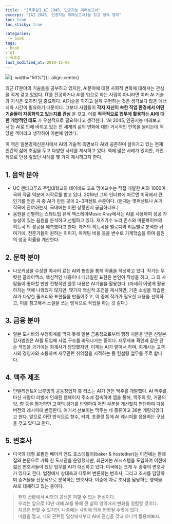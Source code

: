```yaml
---
title:  "[독후감] AI 2045, 인공지능 미래보고서"
excerpt: "[AI 2045, 인공지능 미래보고서]을 읽고 생각 정리"
toc: true
toc_sticky: true

categories:
  - book
tags:
- book
- AI
- 독후감
last_modified_at: 2019-11-06
---
```


![](https://imgur.com/JFQWJ2W.jpg){: width="50%"}{: .align-center}

 최근 IT분야의 기술들을 공부하고 있지만, AI분야에 대한 사회적 변화에 대해서는 관심을 적게 갖고 있었다. IT를 전공하거나 AI를 업으로 하는 사람이 아니라면 여러 AI 기술과 지식은 오히려 덜 중요하다. AI기술을 익히고 실제 구현하는 것은 생각보다 많은 에너지와 시간이 필요하기 때문이다. 그보다 사람들이 **각자 자신이 속한 직업 환경에서 어떤 기술들이 자동화되고 있는지를 관심** 을 갖고, 이를 **적극적으로 업무에 활용하는 AI에 대한 개방적인 태도** 가 우선적으로 필요하다고 생각한다. ‘AI 2045, 인공지능 미래보고서’는 AI로 인해 바뀌고 있는 전 세계의 삶의 변화에 대한 거시적인 안목을 늘리는데 적당한 책이라고 생각하여 이번에 읽었다.

이 책은 일본경제신문사에서 AI의 기술적 측면보다 AI와 공존하며 살아가고 있는 현재 인간의 삶에 초점을 두고 다양한 사례를 제시하고 있다. 책에 많은 사례가 있지만, 개인적으로 인상 깊었던 사례를 몇 가지 제시하고자 한다.

## 1. 음악 분야
- UC 샌타크루즈 주립대학교의 데이비드 코프 명예교수는 직접 개발한 AI의 1000여곡의 작품 덕분에 저작료를 받고 있다. 2016년 그의 인터뷰에 따르면 미국에서 큰 인기를 얻은 곡 중 AI가 만든 곳이 2~3퍼센트 수준이다. (현재는 몇퍼센트나 AI가 작곡에 관여하는지, 국내에는 어떤 상황인지 궁금하네요.)
- 음원을 선별하는 스타트업 뮤직 엑스레이Music Xray에서는 AI를 사용하여 성공 가능성이 있는 음원을 분석하고 선별하고 있다. 재즈가수 노라 존스와 마룬파이브의 히트곡 의 성공을 예측했다고 한다. 과거의 히트곡을 멜로디와 리듬별로 분석한 뒤 여기에, 전문가들이 원하는 이미지, 마케팅 비용 등을 변수로 기계학습을 하여 음원의 성공 확률을 계산한다.

## 2. 문학 분야
- 나오키상을 수상한 아사이 료는 AI와 협업을 통해 작품을 작성하고 있다. 작가는 뚜렷한 클라이맥스, 핵심적인 내용이나 디테일한 표현은 본인이 작성을 하고, 그 외 사람들이 좋아할 만한 전형적인 플롯 내용은 AI기술을 활용한다. (자세히 어떻게 활용하지는 책에 나와있지 않지만, 몇가지 핵심적 조건을 제시하면, 기존 소설을 학습한 AI가 다양한 줄거리와 표현들을 만들어주고, 이 중에 작가가 필요한 내용을 선택하고, 이를 참고해서 소설을 쓰는 방식으로 작업을 하는 것 같다.)

## 3. 금융 분야
- 일본 도시바의 부정회계를 막지 못해 일본 금융청으로부터 행정 처분을 받은 신일본감사법인은 AI를 도입해 사업 구조를 바꿔나가는 중이다. 재무제표 확인과 같은 단순 작업을 과거에는 회계사가 담당했지만, 이제는 AI가 맡아서 하며, 회계사는 고객사의 경영자와 소통하며 재무관련 취약점을 지적하는 등 컨설팅 업무를 주로 합니다.

## 4. 맥주 제조
- 인텔리전트X 브루잉의 공동창업자 휴 리스는 AI가 만든 맥주를 개발했다. AI 맥주를 마신 사람이 라벨에 인쇄된 웹페이지 주소에 접속하여 앱을 통해, 맥주의 맛, 거품의 양, 향 등을 평가하면 고객의 평가를 반영하여 어떤 부분을 개선할지 판단하여 다음 버전의 레시피에 반영한다. 여기서 선보이는 맥주는 네 종류이고 36번 개량되었다고 한다. 앞으로 이런 방식으로 향수, 커피, 초콜릿 등에 AI 레시피를 응용하는 구상을 갖고 있다고 한다.

## 5. 변호사
- 미국의 대형 로펌인 베이커 앤드 호스테틀러(baker & hostetker)는 이전에는 판례집와 논문으로 가득 찬 도서관을 운영했지만, 최근에는 AI시스템을 도입하여 이전에 젊은 변호사들이 했던 업무를 AI가 대신하고 있다. 미국에는 크게 두 종류의 변호사가 있다고 한다. 법정에서 상대측과 다투며 변론하는 변호사, 그리고 조사를 담당하며 증거물을 전문적으로 분석하는 변호사다. 이중에 자료 조사를 담당하는 영역을 AI로 대체하고 있는 중이다.


> 현재 상황에서 AI와의 공생은 피할 수 없는 현실이다.<br>
우리는 앞으로 10년 내에 AI를 통해 전 삶의 영역에서 변화를 경험할 것이다.<br>
지금은 변할 수 있지만, 나중에는 사회에 의해 변화될 수밖에 없다.<br>
마음을 열고, 나와 관련된 일상에서부터 AI에 관심을 갖고 하나씩 활용해보자.
